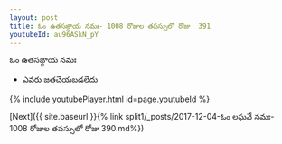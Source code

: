 ```yaml
---
layout: post
title: ఓం ఉతసఙ్గాయ నమః- 1008 రోజుల తపస్సులో రోజు  391
youtubeId: au96ASkN_pY
---
```

 
 
 ఓం ఉతసఙ్గాయ నమః  
 
 -  ఎవరు జతచేయబడలేదు 
 
  
 
  
 
 
 
 
 
 


{% include youtubePlayer.html id=page.youtubeId %}
 
[Next]({{ site.baseurl }}{% link  split1/_posts/2017-12-04-ఓం లఘవే నమః- 1008 రోజుల తపస్సులో రోజు  390.md%})
 
